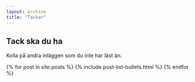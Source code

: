```yaml
---
layout: archive
title: "Tackar"
---
```

## Tack ska du ha

Kolla på andra inläggen som du inte har läst än.
<div class="tiles">
{% for post in site.posts %}
	{% include post-list-bullets.html %}
{% endfor %}
</div><!-- /.tiles -->
